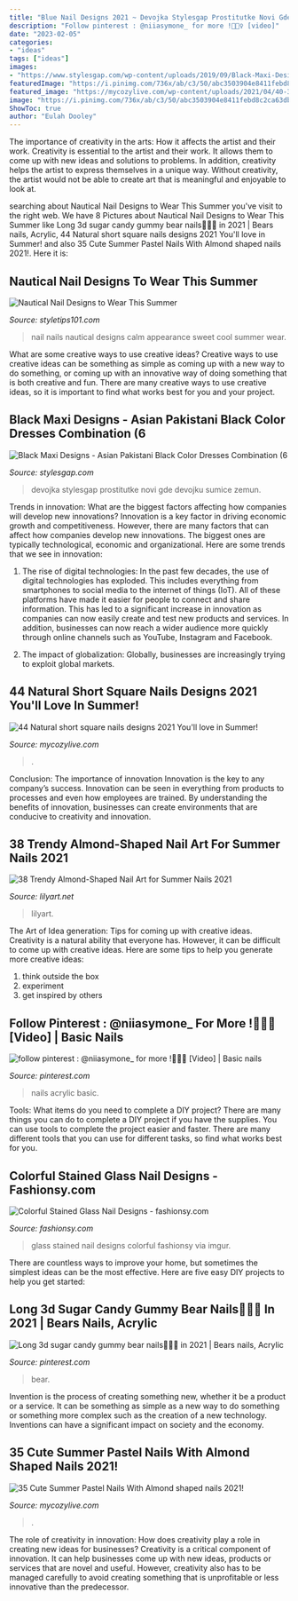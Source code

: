 ```yaml
---
title: "Blue Nail Designs 2021 ~ Devojka Stylesgap Prostitutke Novi Gde Devojku Sumice Zemun"
description: "Follow pinterest : @niiasymone_ for more !🧚🏽‍♀️ [video]"
date: "2023-02-05"
categories:
- "ideas"
tags: ["ideas"]
images:
- "https://www.stylesgap.com/wp-content/uploads/2019/09/Black-Maxi-Designs-Asian-Pakistani-Black-Color-Dresses-Combination-6.jpg"
featuredImage: "https://i.pinimg.com/736x/ab/c3/50/abc3503904e8411febd8c2ca63db0656.jpg"
featured_image: "https://mycozylive.com/wp-content/uploads/2021/04/40-3-768x1152.jpg"
image: "https://i.pinimg.com/736x/ab/c3/50/abc3503904e8411febd8c2ca63db0656.jpg"
ShowToc: true
author: "Eulah Dooley"
---
```



The importance of creativity in the arts: How it affects the artist and their work.
Creativity is essential to the artist and their work. It allows them to come up with new ideas and solutions to problems. In addition, creativity helps the artist to express themselves in a unique way. Without creativity, the artist would not be able to create art that is meaningful and enjoyable to look at.

	

		
searching about Nautical Nail Designs to Wear This Summer you've visit to the right web. We have 8 Pictures about Nautical Nail Designs to Wear This Summer like Long 3d sugar candy gummy bear nails🍬🍭🍡 in 2021 | Bears nails, Acrylic, 44 Natural short square nails designs 2021 You&#039;ll love in Summer! and also 35 Cute Summer Pastel Nails With Almond shaped nails 2021!. Here it is:
		
    
## Nautical Nail Designs To Wear This Summer

<img loading=lazy src="https://styletips101.com/wp-content/uploads/2017/06/nautical-nail-design-25.jpg" onerror="this.onerror=null;this.src='https://tse1.mm.bing.net/th?id=OIP.5nK4TprGpN-dXibv3TJomwHaHa&amp;pid=15.1';" alt="Nautical Nail Designs to Wear This Summer">

_Source: styletips101.com_

>nail nails nautical designs calm appearance sweet cool summer wear. 

	

What are some creative ways to use creative ideas?
Creative ways to use creative ideas can be something as simple as coming up with a new way to do something, or coming up with an innovative way of doing something that is both creative and fun. There are many creative ways to use creative ideas, so it is important to find what works best for you and your project.

    
## Black Maxi Designs - Asian Pakistani Black Color Dresses Combination (6

<img loading=lazy src="https://www.stylesgap.com/wp-content/uploads/2019/09/Black-Maxi-Designs-Asian-Pakistani-Black-Color-Dresses-Combination-6.jpg" onerror="this.onerror=null;this.src='https://tse2.mm.bing.net/th?id=OIP.IJHmSPP5RMtvFjwokc7kJAHaLH&amp;pid=15.1';" alt="Black Maxi Designs - Asian Pakistani Black Color Dresses Combination (6">

_Source: stylesgap.com_

>devojka stylesgap prostitutke novi gde devojku sumice zemun. 

	

Trends in innovation: What are the biggest factors affecting how companies will develop new innovations?
Innovation is a key factor in driving economic growth and competitiveness. However, there are many factors that can affect how companies develop new innovations. The biggest ones are typically technological, economic and organizational. Here are some trends that we see in innovation:
1. The rise of digital technologies: In the past few decades, the use of digital technologies has exploded. This includes everything from smartphones to social media to the internet of things (IoT). All of these platforms have made it easier for people to connect and share information. This has led to a significant increase in innovation as companies can now easily create and test new products and services. In addition, businesses can now reach a wider audience more quickly through online channels such as YouTube, Instagram and Facebook.

2. The impact of globalization: Globally, businesses are increasingly trying to exploit global markets.

    
## 44 Natural Short Square Nails Designs 2021 You&#039;ll Love In Summer!

<img loading=lazy src="https://mycozylive.com/wp-content/uploads/2021/04/40-3-768x1152.jpg" onerror="this.onerror=null;this.src='https://tse3.mm.bing.net/th?id=OIP.ayePFsQ_0vlgqA9h9k5eJAHaLH&amp;pid=15.1';" alt="44 Natural short square nails designs 2021 You&#039;ll love in Summer!">

_Source: mycozylive.com_

>. 

	

Conclusion: The importance of innovation
Innovation is the key to any company’s success. Innovation can be seen in everything from products to processes and even how employees are trained. By understanding the benefits of innovation, businesses can create environments that are conducive to creativity and innovation.

    
## 38 Trendy Almond-Shaped Nail Art For Summer Nails 2021

<img loading=lazy src="https://lilyart.net/wp-content/uploads/2021/06/38-3-683x1024.jpg" onerror="this.onerror=null;this.src='https://tse2.mm.bing.net/th?id=OIP.esjUg9OyPhI0-JYh7SjrtAHaLG&amp;pid=15.1';" alt="38 Trendy Almond-Shaped Nail Art for Summer Nails 2021">

_Source: lilyart.net_

>lilyart. 

	

The Art of Idea generation: Tips for coming up with creative ideas.
Creativity is a natural ability that everyone has. However, it can be difficult to come up with creative ideas. Here are some tips to help you generate more creative ideas: 
1. think outside the box 
2. experiment 
3. get inspired by others 

    
## Follow Pinterest : @niiasymone_ For More !🧚🏽‍♀️ [Video] | Basic Nails

<img loading=lazy src="https://i.pinimg.com/736x/2a/43/ba/2a43bae1354aadfe73b69009acc72d9a.jpg" onerror="this.onerror=null;this.src='https://tse2.mm.bing.net/th?id=OIP.ZMvhEIr-qUyEgjHCYkW8zAHaOm&amp;pid=15.1';" alt="follow pinterest : @niiasymone_ for more !🧚🏽‍♀️ [Video] | Basic nails">

_Source: pinterest.com_

>nails acrylic basic. 

	

Tools: What items do you need to complete a DIY project?
There are many things you can do to complete a DIY project if you have the supplies. You can use tools to complete the project easier and faster. There are many different tools that you can use for different tasks, so find what works best for you.

    
## Colorful Stained Glass Nail Designs - Fashionsy.com

<img loading=lazy src="http://fashionsy.com/wp-content/uploads/2015/01/tkamTPl.jpg" onerror="this.onerror=null;this.src='https://tse3.mm.bing.net/th?id=OIP.dLC7zVRV_jmRdajttsP8RgHaJ4&amp;pid=15.1';" alt="Colorful Stained Glass Nail Designs - fashionsy.com">

_Source: fashionsy.com_

>glass stained nail designs colorful fashionsy via imgur. 

	

There are countless ways to improve your home, but sometimes the simplest ideas can be the most effective. Here are five easy DIY projects to help you get started: 

    
## Long 3d Sugar Candy Gummy Bear Nails🍬🍭🍡 In 2021 | Bears Nails, Acrylic

<img loading=lazy src="https://i.pinimg.com/736x/ab/c3/50/abc3503904e8411febd8c2ca63db0656.jpg" onerror="this.onerror=null;this.src='https://tse1.mm.bing.net/th?id=OIP.aLDD7tcpM1ZIQdcWIkJmkwHaM9&amp;pid=15.1';" alt="Long 3d sugar candy gummy bear nails🍬🍭🍡 in 2021 | Bears nails, Acrylic">

_Source: pinterest.com_

>bear. 

	

Invention is the process of creating something new, whether it be a product or a service. It can be something as simple as a new way to do something or something more complex such as the creation of a new technology. Inventions can have a significant impact on society and the economy.

    
## 35 Cute Summer Pastel Nails With Almond Shaped Nails 2021!

<img loading=lazy src="https://mycozylive.com/wp-content/uploads/2021/04/82.jpg" onerror="this.onerror=null;this.src='https://tse1.mm.bing.net/th?id=OIP.B4KhFLh9QteOYM6oEAq8vgHaLH&amp;pid=15.1';" alt="35 Cute Summer Pastel Nails With Almond shaped nails 2021!">

_Source: mycozylive.com_

>. 

	

The role of creativity in innovation: How does creativity play a role in creating new ideas for businesses?
Creativity is a critical component of innovation. It can help businesses come up with new ideas, products or services that are novel and useful. However, creativity also has to be managed carefully to avoid creating something that is unprofitable or less innovative than the predecessor.

